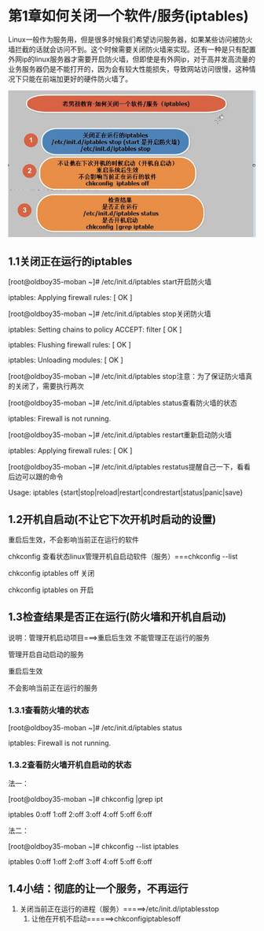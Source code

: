 # 第1章如何关闭一个软件/服务\(iptables\)

Linux一般作为服务用，但是很多时候我们希望访问服务器，如果某些访问被防火墙拦截的话就会访问不到。这个时候需要关闭防火墙来实现。还有一种是只有配置外网ip的linux服务器才需要开启防火墙，但即使是有外网ip，对于高并发高流量的业务服务器仍是不能打开的，因为会有较大性能损失，导致网站访问很慢，这种情况下只能在前端加更好的硬件防火墙了。

![](/assets/6-1.png)

## 1.1关闭正在运行的iptables

\[root@oldboy35-moban ~\]\# /etc/init.d/iptables start开启防火墙

iptables: Applying firewall rules: \[ OK \]

\[root@oldboy35-moban ~\]\# /etc/init.d/iptables stop关闭防火墙

iptables: Setting chains to policy ACCEPT: filter \[ OK \]

iptables: Flushing firewall rules: \[ OK \]

iptables: Unloading modules: \[ OK \]

\[root@oldboy35-moban ~\]\# /etc/init.d/iptables stop注意：为了保证防火墙真的关闭了，需要执行两次

\[root@oldboy35-moban ~\]\# /etc/init.d/iptables status查看防火墙的状态

iptables: Firewall is not running.

\[root@oldboy35-moban ~\]\# /etc/init.d/iptables restart重新启动防火墙

iptables: Applying firewall rules: \[ OK \]

\[root@oldboy35-moban ~\]\# /etc/init.d/iptables restatus提醒自己一下，看看后边可以跟的命令

Usage: iptables {start\|stop\|reload\|restart\|condrestart\|status\|panic\|save}

## 1.2开机自启动\(不让它下次开机时启动的设置\)

重启后生效，不会影响当前正在运行的软件

chkconfig 查看状态linux管理开机自启动软件（服务）===chkconfig --list

chkconfig iptables off 关闭

chkconfig iptables on 开启

## 1.3检查结果是否正在运行\(防火墙和开机自启动\)

说明：管理开机启动项目===&gt;重启后生效 不能管理正在运行的服务

管理开启自动启动的服务

重启后生效

不会影响当前正在运行的服务

### 1.3.1查看防火墙的状态

\[root@oldboy35-moban ~\]\# /etc/init.d/iptables status

iptables: Firewall is not running.

### 1.3.2查看防火墙开机自启动的状态

法一：

\[root@oldboy35-moban ~\]\# chkconfig \|grep ipt

iptables 0:off 1:off 2:off 3:off 4:off 5:off 6:off

法二：

\[root@oldboy35-moban ~\]\# chkconfig --list iptables

iptables 0:off 1:off 2:off 3:off 4:off 5:off 6:off

## 1.4小结：彻底的让一个服务，不再运行

1. 关闭当前正在运行的进程（服务）=====&gt;/etc/init.d/iptablesstop  
   1. 让他在开机不启动======&gt;chkconfigiptablesoff



